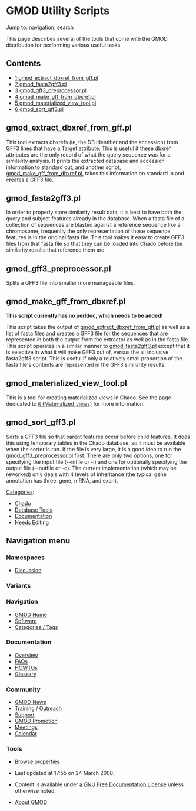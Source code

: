 



<span id="top"></span>




# <span dir="auto">GMOD Utility Scripts</span>






Jump to: [navigation](#mw-navigation), [search](#p-search)


This page describes several of the tools that come with the GMOD
distribution for performing various useful tasks


## Contents



- [<span class="tocnumber">1</span>
  <span class="toctext">gmod_extract_dbxref_from_gff.pl</span>](#gmod_extract_dbxref_from_gff.pl)
- [<span class="tocnumber">2</span>
  <span class="toctext">gmod_fasta2gff3.pl</span>](#gmod_fasta2gff3.pl)
- [<span class="tocnumber">3</span>
  <span class="toctext">gmod_gff3_preprocessor.pl</span>](#gmod_gff3_preprocessor.pl)
- [<span class="tocnumber">4</span>
  <span class="toctext">gmod_make_gff_from_dbxref.pl</span>](#gmod_make_gff_from_dbxref.pl)
- [<span class="tocnumber">5</span>
  <span class="toctext">gmod_materialized_view_tool.pl</span>](#gmod_materialized_view_tool.pl)
- [<span class="tocnumber">6</span>
  <span class="toctext">gmod_sort_gff3.pl</span>](#gmod_sort_gff3.pl)



## <span id="gmod_extract_dbxref_from_gff.pl" class="mw-headline">gmod_extract_dbxref_from_gff.pl</span>

This tool extracts dbxrefs (ie, the DB identifier and the accession)
from GFF3 lines that have a Target attribute. This is useful if these
dbxref attributes are the only record of what the query sequence was for
a similarity analysis. It prints the extracted database and accession
information to standard out, and another script,
[gmod_make_gff_from_dbxref.pl](GMOD_Utility_Scripts#gmod_make_gff_from_dbxref.pl "GMOD Utility Scripts"),
takes this information on standard in and creates a GFF3 file.

## <span id="gmod_fasta2gff3.pl" class="mw-headline">gmod_fasta2gff3.pl</span>

In order to properly store similarity result data, it is best to have
both the query and subject features already in the database. When a
fasta file of a collection of sequences are blasted against a reference
sequence like a chromosome, frequently the only representation of those
sequence features is in the original fasta file. This tool makes it easy
to create GFF3 files from that fasta file so that they can be loaded
into Chado before the similarity results that reference them are.

## <span id="gmod_gff3_preprocessor.pl" class="mw-headline">gmod_gff3_preprocessor.pl</span>

Splits a GFF3 file into smaller more manageable files.

## <span id="gmod_make_gff_from_dbxref.pl" class="mw-headline">gmod_make_gff_from_dbxref.pl</span>

**This script currently has no perldoc, which needs to be added!**

This script takes the output of
[gmod_extract_dbxref_from_gff.pl](GMOD_Utility_Scripts#gmod_extract_dbxref_from_gff.pl "GMOD Utility Scripts")
as well as a list of fasta files and creates a GFF3 file for the
sequences that are represented in both the output from the extractor as
well as in the fasta file. This script operates in a similar manner to
[gmod_fasta2gff3.pl](GMOD_Utility_Scripts#gmod_fasta2gff3.pl "GMOD Utility Scripts")
except that it is selective in what it will make GFF3 out of, versus the
all inclusive fasta2gff3 script. This is useful if only a relatively
small proportion of the fasta file's contents are represented in the
GFF3 similarity results.

## <span id="gmod_materialized_view_tool.pl" class="mw-headline">gmod_materialized_view_tool.pl</span>

This is a tool for creating materialized views in Chado. See the page
dedicated to [it
(Materialized_views)](Materialized_views "Materialized views") for more
information.

## <span id="gmod_sort_gff3.pl" class="mw-headline">gmod_sort_gff3.pl</span>

Sorts a GFF3 file so that parent features occur before child features.
It does this using temporary tables in the Chado database, so it must be
available when the sorter is run. If the file is very large, it is a
good idea to run the
[gmod_gff3_preprocessor.pl](GMOD_Utility_Scripts#gmod_gff3_preprocessor.pl "GMOD Utility Scripts")
first. There are only two options, one for specifying the input file
(--infile or -i) and one for optionally specifying the output file
(--outfile or -o). The current implementation (which may be reworked)
only deals with 4 levels of inheritance (the typical gene annotation has
three: gene, mRNA, and exon).




[Categories](Special%3ACategories "Special%3ACategories"):

- [Chado](Category%3AChado "Category%3AChado")
- [Database Tools](Category%3ADatabase_Tools "Category%3ADatabase Tools")
- [Documentation](Category%3ADocumentation "Category%3ADocumentation")
- [Needs Editing](Category%3ANeeds_Editing "Category%3ANeeds Editing")






## Navigation menu



### Namespaces


- <span id="ca-talk"><a
  href="http://gmod.org/mediawiki/index.php?title=Talk:GMOD_Utility_Scripts&amp;action=edit&amp;redlink=1"
  accesskey="t"
  title="Discussion about the content page [t]">Discussion</a></span>


### 

### Variants[](#)








<a href="Main_Page"
style="background-image: url(../images/GMOD-cogs.png);"
title="Visit the main page"></a>


### Navigation



- <span id="n-GMOD-Home">[GMOD Home](Main_Page)</span>
- <span id="n-Software">[Software](GMOD_Components)</span>
- <span id="n-Categories-.2F-Tags">[Categories /
  Tags](Categories)</span>




### Documentation



- <span id="n-Overview">[Overview](Overview)</span>
- <span id="n-FAQs">[FAQs](Category%3AFAQ)</span>
- <span id="n-HOWTOs">[HOWTOs](Category%3AHOWTO)</span>
- <span id="n-Glossary">[Glossary](Glossary)</span>




### Community



- <span id="n-GMOD-News">[GMOD News](GMOD_News)</span>
- <span id="n-Training-.2F-Outreach">[Training /
  Outreach](Training_and_Outreach)</span>
- <span id="n-Support">[Support](Support)</span>
- <span id="n-GMOD-Promotion">[GMOD Promotion](GMOD_Promotion)</span>
- <span id="n-Meetings">[Meetings](Meetings)</span>
- <span id="n-Calendar">[Calendar](Calendar)</span>




### Tools

- <span id="t-smwbrowselink"><a href="Special%3ABrowse/GMOD_Utility_Scripts" rel="smw-browse">Browse
  properties</a></span>



- <span id="footer-info-lastmod">Last updated at 17:55 on 24 March
  2008.</span>
<!-- - <span id="footer-info-viewcount">28,041 page views.</span> -->
- <span id="footer-info-copyright">Content is available under
  <a href="http://www.gnu.org/licenses/fdl-1.3.html" class="external"
  rel="nofollow">a GNU Free Documentation License</a> unless otherwise
  noted.</span>

<!-- -->

- <span id="footer-places-about">[About
  GMOD](GMOD%3AAbout "GMOD%3AAbout")</span>

<!-- -->




